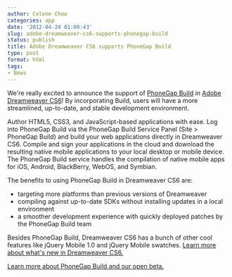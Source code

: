 ```yaml
---
author: Colene Chow
categories: app
date: '2012-04-24 01:00:43'
slug: adobe-dreamweaver-cs6-supports-phonegap-build
status: publish
title: Adobe Dreamweaver CS6 supports PhoneGap Build
type: post
format: html
tags:
- News
---
```


We're really excited to announce the support of [PhoneGap Build](http://build.phonegap.com) in [Adobe Dreamweaver CS6](http://www.adobe.com/products/dreamweaver.html)! By incorporating Build, users will have a more streamlined, up-to-date, and stable development environment.

Author HTML5, CSS3, and JavaScript-based applications with ease. Log into PhoneGap Build via the PhoneGap Build Service Panel (Site > PhoneGap Build) and build your web applications directly in Dreamweaver CS6\. Compile and sign your applications in the cloud and download the resulting native mobile applications to your local desktop or mobile device. The PhoneGap Build service handles the compilation of native mobile apps for iOS, Android, BlackBerry, WebOS, and Symbian.

The benefits to using PhoneGap Build in Dreamweaver CS6 are:

* targeting more platforms than previous versions of Dreamweaver
* compiling against up-to-date SDKs without installing updates in a local environment
* a smoother development experience with quickly deployed patches by the PhoneGap Build team

Besides PhoneGap Build, Dreamweaver CS6 has a bunch of other cool features like jQuery Mobile 1.0 and jQuery Mobile swatches. [Learn more about what's new in Dreamweaver CS6\.](http://helpx.adobe.com/dreamweaver/using/whats-new.html)

[Learn more about PhoneGap Build and our open beta.](http://build.phonegap.com)
